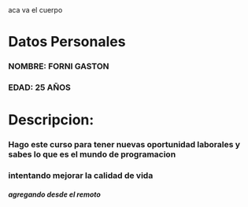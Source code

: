 <!DOCTYPE html>
   <html>
   <head>
   <meta charset=“UTF-16”>
   <meta name="viewport" content="width=device-width, initial-scale=1">
   <title>aca va el encabezado</title>
   </head>
   <body>
    aca va el cuerpo
   </body>
   </html>

   <h1>Datos Personales</h1>
   <h3>NOMBRE: FORNI GASTON</h3>
   <h3>EDAD: 25 AÑOS</h3>
   <h1>Descripcion:</h1>
   <h3>Hago este curso para tener nuevas oportunidad laborales y sabes lo que es el mundo de programacion</h3>
   <h3>intentando mejorar la calidad de vida</h3>
   <h5>agregando desde el remoto</h5>
   
